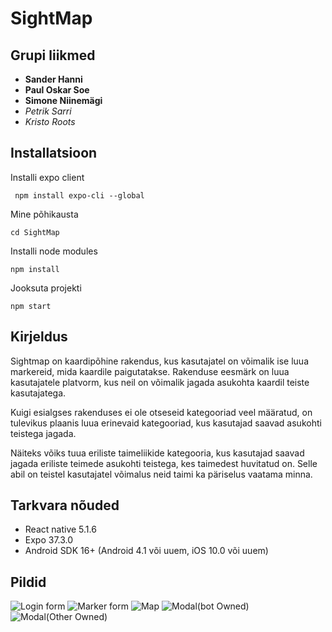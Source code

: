 # SightMap
## Grupi liikmed
* **Sander Hanni**
* **Paul Oskar Soe**
* **Simone Niinemägi**
* *Petrik Sarri*
* *Kristo Roots*

## Installatsioon

Installi expo client

``` npm install expo-cli --global```

Mine põhikausta 

```cd SightMap```
    
Installi node modules

```npm install```

Jooksuta projekti

```npm start```

## Kirjeldus
Sightmap on kaardipõhine rakendus, kus kasutajatel on võimalik ise luua markereid, mida kaardile paigutatakse. Rakenduse eesmärk on luua kasutajatele platvorm, kus neil on võimalik jagada asukohta kaardil teiste kasutajatega.
 
 Kuigi esialgses rakenduses ei ole otseseid kategooriad veel määratud, on tulevikus plaanis luua erinevaid kategooriad, kus kasutajad saavad asukohti teistega jagada.
  
 Näiteks võiks tuua eriliste taimeliikide kategooria, kus kasutajad  saavad jagada eriliste teimede asukohti teistega, kes taimedest huvitatud on. Selle abil on teistel kasutajatel võimalus neid taimi ka päriselus vaatama minna.
 
 ## Tarkvara nõuded
 
* React native 5.1.6
* Expo 37.3.0
* Android SDK 16+ (Android 4.1 või uuem, iOS 10.0 või uuem)

## Pildid
 ![Login form](pics/1.jpg)
 ![Marker form](pics/2.jpg)
 ![Map](pics/3.jpg)
 ![Modal(bot Owned)](pics/4.jpg)
 ![Modal(Other Owned)](pics/5.jpg)
 




